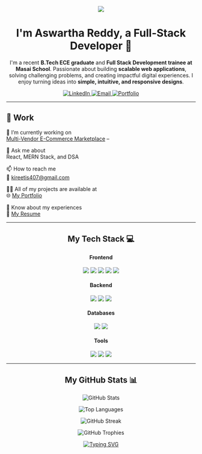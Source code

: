 <p align="center">
<img src="https://capsule-render.vercel.app/api?type=waving&color=gradient&height=180&text=Hi%20There!%20👋&animation=fadeIn&fontColor=ffffff&fontSize=50" />
</p>

<div align="center">
<h1>I'm Aswartha Reddy, a Full-Stack Developer 🚀</h1>
<p>
I'm a recent <b>B.Tech ECE graduate</b> and <b>Full Stack Development trainee at Masai School</b>.  
Passionate about building <b>scalable web applications</b>, solving challenging problems, and creating impactful digital experiences.  
I enjoy turning ideas into <b>simple, intuitive, and responsive designs</b>.  
</p>
</div>

<p align="center">
<a href="https://www.linkedin.com/in/kireeti-sangala/" target="_blank">
<img src="https://img.shields.io/badge/LinkedIn-0077B5?style=for-the-badge&logo=linkedin&logoColor=white" alt="LinkedIn"/>
</a>
<a href="mailto:kireetis407@gmail.com" target="blank">
<img src="https://img.shields.io/badge/Email-D14836?style=for-the-badge&logo=gmail&logoColor=white" alt="Email"/>
</a>
<a href="https://kireetisangala.netlify.app/" target="_blank">
<img src="https://img.shields.io/badge/Portfolio-255E63?style=for-the-badge&logo=google-chrome&logoColor=white" alt="Portfolio"/>
</a>
</p>


---

## 💼 Work
🔭 I’m currently working on  
[Multi-Vendor E-Commerce Marketplace](https://github.com/kireeti407/Multi-Vendor-E-Commerce-Marketplace-Backend-System) – 

💬 Ask me about  
React, MERN Stack, and DSA

📫 How to reach me  
📧 kireetis407@gmail.com  

👨‍💻 All of my projects are available at  
🌐 [My Portfolio](https://kireetisangala.netlify.app/)  

📄 Know about my experiences  
📑 [My Resume](https://drive.google.com/file/d/1N3iXBUOmizm8RZqNITJFqbzi5TVucCLo/view?usp=sharing) 

---

<h2 align="center">My Tech Stack 💻</h2>
<div align="center">

<h4>Frontend</h4>
<p>
<img src="https://img.shields.io/badge/HTML5-E34F26?style=for-the-badge&logo=html5&logoColor=white" />
<img src="https://img.shields.io/badge/CSS3-1572B6?style=for-the-badge&logo=css3&logoColor=white" />
<img src="https://img.shields.io/badge/JavaScript-F7DF1E?style=for-the-badge&logo=javascript&logoColor=black" />
<img src="https://img.shields.io/badge/React-20232A?style=for-the-badge&logo=react&logoColor=61DAFB" />
<img src="https://img.shields.io/badge/Tailwind_CSS-38B2AC?style=for-the-badge&logo=tailwind-css&logoColor=white" />
</p>

<h4>Backend</h4>
<p>
<img src="https://img.shields.io/badge/Node.js-339933?style=for-the-badge&logo=nodedotjs&logoColor=white" />
<img src="https://img.shields.io/badge/Express.js-000000?style=for-the-badge&logo=express&logoColor=white" />
<img src="https://img.shields.io/badge/Python-3776AB?style=for-the-badge&logo=python&logoColor=white" />
</p>

<h4>Databases</h4>
<p>
<img src="https://img.shields.io/badge/MongoDB-47A248?style=for-the-badge&logo=mongodb&logoColor=white" />
<img src="https://img.shields.io/badge/Firebase-FFCA28?style=for-the-badge&logo=firebase&logoColor=black" />
</p>

<h4>Tools</h4>
<p>
<img src="https://img.shields.io/badge/Git-F05032?style=for-the-badge&logo=git&logoColor=white" />
<img src="https://img.shields.io/badge/Postman-FF6C37?style=for-the-badge&logo=postman&logoColor=white" />
<img src="https://img.shields.io/badge/VS_Code-0078D4?style=for-the-badge&logo=visual-studio-code&logoColor=white" />
</p>
</div>

---

<h2 align="center">My GitHub Stats 📊</h2>
<div align="center">

<p>
<img src="https://github-readme-stats.vercel.app/api?username=Aswartha03&show_icons=true&theme=radical&hide_border=true" alt="GitHub Stats"/>
</p>

<p>
<img src="https://github-readme-stats.vercel.app/api/top-langs/?username=Aswartha03&layout=compact&theme=radical&hide_border=true" alt="Top Languages"/>
</p>

<p>
<img src="https://github-readme-streak-stats.herokuapp.com/?user=Aswartha03&theme=radical&hide_border=true" alt="GitHub Streak"/>
</p>

<p>
<img src="https://github-profile-trophy.vercel.app/?username=Aswartha03&theme=radical&column=7" alt="GitHub Trophies"/>
</p>

</div>

<p align="center">
<a href="https://git.io/typing-svg"><img src="https://readme-typing-svg.demolab.com?font=Fira+Code&pause=1000&color=33FF33&width=435&lines=Happy+Coding!;Always+Learning...;Building+the+Future." alt="Typing SVG" /></a>
</p>
